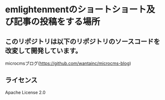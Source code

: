# emlightenmentのショートショート及び記事の投稿をする場所

## このリポジトリは以下のリポジトリのソースコードを改変して開発しています。
microcmsブログ(https://github.com/wantainc/microcms-blog)

## ライセンス
Apache License 2.0
